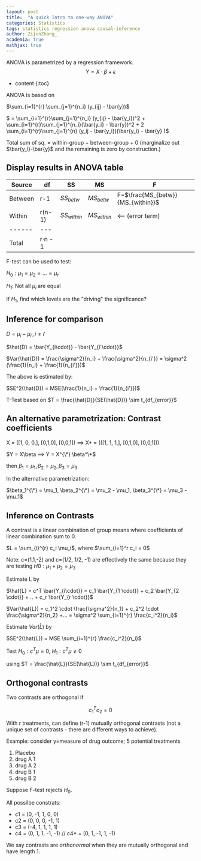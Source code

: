```yaml
---
layout: post
title:  "A quick Intro to one-way ANOVA"
categories: Statistics
tags: statistics regression anova causal-inference
author: ZijunZhang_
academia: true
mathjax: true
---
```




ANOVA is parametrized by a regression framework.
$$Y = X \cdot \beta + \epsilon$$



* content
{:toc}

ANOVA is based on

$\sum_{i=1}^{r} \sum_{j=1}^{n_i} (y_{ij} - \bar{y})$

$ = \sum_{i=1}^{r}\sum_{j=1}^{n_i} (y_{ij} - \bar{y_i})^2 + \sum_{i=1}^{r}\sum_{j=1}^{n_i}(\bar{y_i} - \bar{y})^2 + 2 \sum_{i=1}^{r}\sum_{j=1}^{n} (y_ij - \bar{y_i})(\bar{y_i} - \bar{y} )$

Total sum of sq. = within-group + between-group + 0  (marginalize out $\bar{y_i}-\bar{y}$ and the remaining is zero by construction.)


## Display results in ANOVA table

|Source	|df  |SS  |MS  |F|
|------  |---| --- | --- | ---|
|Between |r-1  |$SS_{betw}$ | $MS_{betw}$  |F=$\frac{MS_{betw}}{MS_{within}}$|
|Within  |r(n-1)| $SS_{within}$ |$MS_{within}$ |<-- (error term) |
|------ | --- |
|Total | r$\cdot$n - 1|


F-test can be used to test:

$H_0: \mu_1 = \mu_2 = ... = \mu_r$

$H_1$: Not all $\mu_i$ are equal

If $H_1$, find which levels are the "driving" the significance?


## Inference for comparison

$D = \mu_i - \mu_{i'}, i \neq i'$

$\hat{D} = \bar{Y_{i\cdot}} - \bar{Y_{i'\cdot}}$

$Var(\hat{D}) = \frac{\sigma^2}{n_i} + \frac{\sigma^2}{n_{i'}} = \sigma^2 (\frac{1}{n_i} + \frac{1}{n_{i'}})$

The above is estimated by:

$SE^2(\hat{D}) = MSE(\frac{1}{n_i} + \frac{1}{n_{i'}})$

T-Test based on $T = \frac{\hat{D}}{SE(\hat{D})} \sim t_{df_{error}}$

## An alternative parametrization: Contrast coefficients

X = ([1, 0, 0,], [0,1,0], [0,0,1]) ==> X* = (([1, 1, 1,], [0,1,0], [0,0,1]))

$Y = X\beta ==> Y = X^{\*} \beta^\*$

then $\beta_1 = \mu_1, \beta_2 = \mu_2, \beta_3 = \mu_3$

In the alternative parametrization:

$\beta_1^{\*} = \mu_1, \beta_2^{\*} = \mu_2 - \mu_1, \beta_3^{\*} = \mu_3 - \mu_1$


## Inference on Contrasts
A contrast is a linear combination of group means where coefficients of linear combination sum to 0.

$L = \sum_{i}^{r} c_i \mu_i$, where $\sum_{i=1}^r c_i = 0$

Note: c=(1,1,-2) and c=(1/2, 1/2, -1) are effectively the same because they are testing
$H0: \mu_1 + \mu_2 = \mu_3$

Estimate L by

$\hat{L} = c^T \bar{Y_{i\cdot}} = c_1 \bar{Y_{1 \cdot}} + c_2 \bar{Y_{2 \cdot}} + .. + c_r \bar{Y_{r \cdot}}$

$Var(\hat{L}) = c_1^2 \cdot \frac{\sigma^2}{n_1} + c_2^2 \cdot \frac{\sigma^2}{n_2} +...
= \sigma^2 \sum_{i=1}^{r} \frac{c_i^2}{n_i}$

Estimate $Var(\hat{L})$ by

$SE^2(\hat{L}) = MSE \sum_{i=1}^{r} \frac{c_i^2}{n_i}$

Test $H_0: c^T \mu =0$, $H_1: c^T \mu \neq 0$

using $T = \frac{\hat{L}}{SE(\hat{L})} \sim t_{df_{error}}$

## Orthogonal contrasts
Two contrasts are orthogonal if 

$$c_1^T c_2 = 0$$


With r treatments, can define (r-1) mutually orthogonal contrasts 
(not a unique set of contrasts - there are different ways to achieve).

Example: consider y=measure of drug outcome; 5 potential treatments
1. Placebo
2. drug A 1
3. drug A 2
4. drug B 1
5. drug B 2

Suppose F-test rejects $H_0$.

All possilbe constrats:
 - c1 = (0, -1, 1, 0, 0)
 - c2 = (0,  0, 0, -1, 1)
 - c3 = (-4, 1, 1, 1, 1)
 - c4 = (0, 1, 1, -1, -1) // c4* = (0, 1, -1, 1, -1)

We say contrasts are _*orthonormal*_ when they are mutually orthogonal and have length 1.


